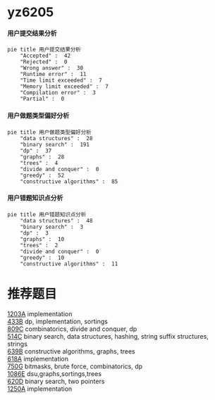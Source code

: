 # yz6205

<!-- tabs:start -->



#### **用户提交结果分析**

```mermaid
pie title 用户提交结果分析
    "Accepted" :  42
    "Rejected" :  0
    "Wrong answer" :  30
    "Runtime error" :  11
    "Time limit exceeded" :  7
    "Memory limit exceeded" :  7
    "Compilation error" :  3
    "Partial" :  0
```

#### **用户做题类型偏好分析**

```mermaid
pie title 用户做题类型偏好分析
    "data structures" :  28
    "binary search" :  191
    "dp" :  37
    "graphs" :  28
    "trees" :  4
    "divide and conquer" :  0
    "greedy" :  52
    "constructive algorithms" :  85
```
#### **用户错题知识点分析**

```mermaid
pie title 用户错题知识点分析
    "data structures" :  48
    "binary search" :  3
    "dp" :  3
    "graphs" :  10
    "trees" :  2
    "divide and conquer" :  0
    "greedy" :  10
    "constructive algorithms" :  11
```



<!-- tabs:end -->
# 推荐题目
[1203A](https://codeforces.com/contest/1203/problem/A)		implementation		  
[433B](https://codeforces.com/contest/433/problem/B)		dp,
                        implementation,
                        sortings		  
[809C](https://codeforces.com/contest/809/problem/C)		combinatorics,
                        divide and conquer,
                        dp		  
[514C](https://codeforces.com/contest/514/problem/C)		binary search,
                        data structures,
                        hashing,
                        string suffix structures,
                        strings		  
[639B](https://codeforces.com/contest/639/problem/B)		constructive algorithms,
                        graphs,
                        trees		  
[618A](https://codeforces.com/contest/618/problem/A)		implementation		  
[750G](https://codeforces.com/contest/750/problem/G)		bitmasks,
                        brute force,
                        combinatorics,
                        dp		  
[1086E](https://codeforces.com/contest/1086/problem/E)		dsu,graphs,sortings,trees		  
[620D](https://codeforces.com/contest/620/problem/D)		binary search,
                        two pointers		  
[1250A](https://codeforces.com/contest/1250/problem/A)		implementation		  
